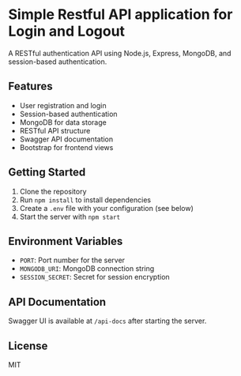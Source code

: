 # Simple Restful API application for Login and Logout

A RESTful authentication API using Node.js, Express, MongoDB, and session-based authentication.

## Features
- User registration and login
- Session-based authentication
- MongoDB for data storage
- RESTful API structure
- Swagger API documentation
- Bootstrap for frontend views

## Getting Started

1. Clone the repository
2. Run `npm install` to install dependencies
3. Create a `.env` file with your configuration (see below)
4. Start the server with `npm start`

## Environment Variables
- `PORT`: Port number for the server
- `MONGODB_URI`: MongoDB connection string
- `SESSION_SECRET`: Secret for session encryption

## API Documentation
Swagger UI is available at `/api-docs` after starting the server.

## License
MIT
